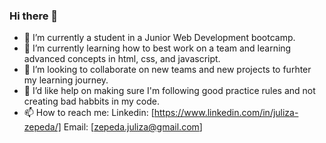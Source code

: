 ### Hi there 👋

<!--
**Julizajz/Julizajz** is a ✨ _special_ ✨ repository because its `README.md` (this file) appears on your GitHub profile.

Here are some ideas to get you started:

- 🔭 I’m currently a student in a Junior Web Development bootcampt
- 🌱 I’m currently learning ...
- 👯 I’m looking to collaborate on ...
- 🤔 I’m looking for help with ...
- 💬 Ask me about ...
- 📫 How to reach me: ...
- 😄 Pronouns: ...
- ⚡ Fun fact: ...
-->
- 🔭 I’m currently a student in a Junior Web Development bootcamp.
- 🌱 I’m currently learning how to best work on a team and learning advanced concepts in html, css, and javascript. 
- 👯 I’m looking to collaborate on new teams and new projects to furhter my learning journey. 
- 🤔 I’d like help on making sure I'm following good practice rules and not creating bad habbits in my code. 
- 📫 How to reach me: Linkedin: [https://www.linkedin.com/in/juliza-zepeda/] Email: [zepeda.juliza@gmail.com]
